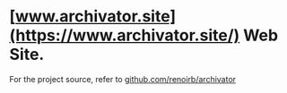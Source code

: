# [www.archivator.site](https://www.archivator.site/) Web Site.

For the project source, refer to [github.com/renoirb/archivator](https://github.com/renoirb/archivator)
